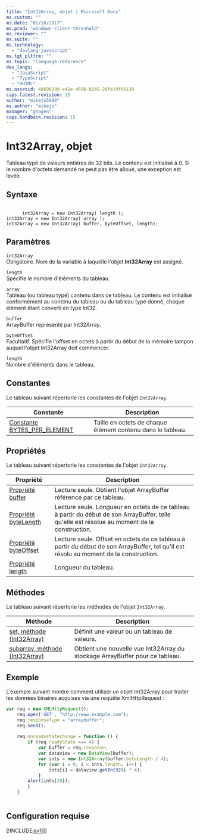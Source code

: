 ```yaml
---
title: "Int32Array, objet | Microsoft Docs"
ms.custom: ""
ms.date: "01/18/2017"
ms.prod: "windows-client-threshold"
ms.reviewer: ""
ms.suite: ""
ms.technology: 
  - "devlang-javascript"
ms.tgt_pltfrm: ""
ms.topic: "language-reference"
dev_langs: 
  - "JavaScript"
  - "TypeScript"
  - "DHTML"
ms.assetid: 48696299-e41e-4590-b1b5-26fe19f68139
caps.latest.revision: 15
author: "mikejo5000"
ms.author: "mikejo"
manager: "ghogen"
caps.handback.revision: 15
---
```

# Int32Array, objet
Tableau typé de valeurs entières de 32 bits.  Le contenu est initialisé à 0.  Si le nombre d'octets demandé ne peut pas être alloué, une exception est levée.  
  
## Syntaxe  
  
```  
  
      int32Array = new Int32Array( length );  
int32Array = new Int32Array( array );  
int32Array = new Int32Array( buffer, byteOffset, length);  
```  
  
## Paramètres  
 `int32Array`  
 Obligatoire.  Nom de la variable à laquelle l'objet **Int32Array** est assigné.  
  
 `length`  
 Spécifie le nombre d'éléments du tableau.  
  
 `array`  
 Tableau \(ou tableau typé\) contenu dans ce tableau.  Le contenu est initialisé conformément au contenu du tableau ou du tableau typé donné, chaque élément étant converti en type Int32.  
  
 `buffer`  
 ArrayBuffer représenté par Int32Array.  
  
 `byteOffset`  
 Facultatif.  Spécifie l'offset en octets à partir du début de la mémoire tampon auquel l'objet Int32Array doit commencer.  
  
 `length`  
 Nombre d'éléments dans le tableau.  
  
## Constantes  
 Le tableau suivant répertorie les constantes de l'objet `Int32Array`.  
  
|Constante|Description|  
|---------------|-----------------|  
|[Constante BYTES\_PER\_ELEMENT](../../javascript/reference/bytes-per-element-constant-int32array.md)|Taille en octets de chaque élément contenu dans le tableau.|  
  
## Propriétés  
 Le tableau suivant répertorie les constantes de l'objet `Int32Array`.  
  
|Propriété|Description|  
|---------------|-----------------|  
|[Propriété buffer](../../javascript/reference/buffer-property-int32array.md)|Lecture seule.  Obtient l'objet ArrayBuffer référencé par ce tableau.|  
|[Propriété byteLength](../../javascript/reference/bytelength-property-int32array.md)|Lecture seule.  Longueur en octets de ce tableau à partir du début de son ArrayBuffer, telle qu'elle est résolue au moment de la construction.|  
|[Propriété byteOffset](../../javascript/reference/byteoffset-property-int32array.md)|Lecture seule.  Offset en octets de ce tableau à partir du début de son ArrayBuffer, tel qu'il est résolu au moment de la construction.|  
|[Propriété length](../../javascript/reference/length-property-int32array.md)|Longueur du tableau.|  
  
## Méthodes  
 Le tableau suivant répertorie les méthodes de l'objet `Int32Array`.  
  
|Méthode|Description|  
|-------------|-----------------|  
|[set, méthode \(Int32Array\)](../../javascript/reference/set-method-int32array.md)|Définit une valeur ou un tableau de valeurs.|  
|[subarray, méthode \(Int32Array\)](../../javascript/reference/subarray-method-int32array.md)|Obtient une nouvelle vue Int32Array du stockage ArrayBuffer pour ce tableau.|  
  
## Exemple  
 L'exemple suivant montre comment utiliser un objet Int32Array pour traiter les données binaires acquises via une requête XmlHttpRequest :  
  
```javascript  
var req = new XMLHttpRequest();  
    req.open('GET', "http://www.example.com");  
    req.responseType = "arraybuffer";  
    req.send();  
  
    req.onreadystatechange = function () {  
        if (req.readyState === 4) {  
            var buffer = req.response;  
            var dataview = new DataView(buffer);  
            var ints = new Int32Array(buffer.byteLength / 4);  
            for (var i = 0; i < ints.length; i++) {  
                ints[i] = dataview.getInt32(i * 4);  
            }  
        alert(ints[10]);  
        }  
    }  
  
```  
  
## Configuration requise  
 [!INCLUDE[jsv10](../../javascript/reference/includes/jsv10-md.md)]